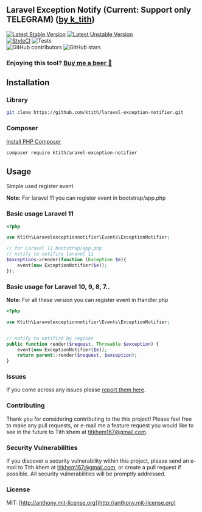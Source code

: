 ## Laravel Exception Notify  (Current: Support only TELEGRAM) ([by k_tith](https://k-tith.web.app))

[![Latest Stable Version](https://poser.pugx.org/rappasoft/laravel-boilerplate/v/stable)](https://packagist.org/packages/rappasoft/laravel-boilerplate)
[![Latest Unstable Version](https://poser.pugx.org/rappasoft/laravel-boilerplate/v/unstable)](https://packagist.org/packages/rappasoft/laravel-boilerplate) 
<br/>
[![StyleCI](https://styleci.io/repos/30171828/shield?style=plastic)](https://github.styleci.io/repos/30171828)
![Tests](https://github.com/rappasoft/laravel-boilerplate/workflows/Tests/badge.svg?branch=master)
<br/>
![GitHub contributors](https://img.shields.io/github/contributors/rappasoft/laravel-boilerplate.svg)
![GitHub stars](https://img.shields.io/github/stars/rappasoft/laravel-boilerplate.svg?style=social)

### Enjoying this tool? [Buy me a beer 🍺](https://k-tith.web.app)

## Installation

### Library

```bash
git clone https://github.com/ktith/laravel-exception-notifier.git
```

### Composer

[Install PHP Composer](https://getcomposer.org/doc/00-intro.md)

```bash
composer require ktith/aravel-exception-notifier
```

## Usage

Simple used register event

__Note:__ For laravel 11 you can register event in bootstrap/app.php

### Basic usage Laravel 11 

```php
<?php

use Ktith\Laravelexceptionnotifier\Events\ExceptionNotifier;

// for Laravel 11 bootstrap/app.php
// notify to notifire laravel 11
$exceptions->render(function (Exception $e){
    event(new ExceptionNotifier($e));
});

```


### Basic usage for Laravel 10, 9, 8, 7..

__Note:__ For all these version you can register event in Handler.php

```php
<?php

use Ktith\Laravelexceptionnotifier\Events\ExceptionNotifier;


// notify to notifire by regiser
public function render($request, Throwable $exception) {
    event(new ExceptionNotifier($e));
    return parent::render($request, $exception);
}

```

### Issues

If you come across any issues please [report them here](https://github.com/ktith/laravel-exception-notifier/issues).

### Contributing

Thank you for considering contributing to the this project! Please feel free to make any pull requests, or e-mail me a feature request you would like to see in the future to Tith khem at titkhem167@gmail.com.

### Security Vulnerabilities

If you discover a security vulnerability within this project, please send an e-mail to Tith khem at titkhem167@gmail.com, or create a pull request if possible. All security vulnerabilities will be promptly addressed.

### License

MIT: [http://anthony.mit-license.org](http://anthony.mit-license.org)
